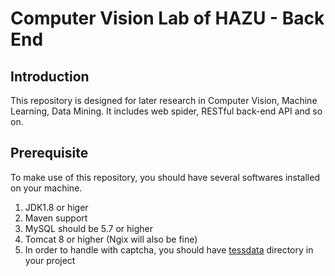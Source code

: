 # Computer Vision Lab of HAZU - Back End

## Introduction 

   This repository is designed for later research in Computer Vision, Machine Learning, Data Mining. It includes web spider, RESTful back-end API and so on.
     
## Prerequisite
    
   To make use of this repository, you should have several softwares installed on your machine.
   1. JDK1.8 or higer
   2. Maven support
   3. MySQL should be 5.7 or higher
   4. Tomcat 8 or higher (Ngix will also be fine)
   5. In order to handle with captcha, you should have [tessdata](https://github.com/tesseract-ocr/tessdata) directory in your project
